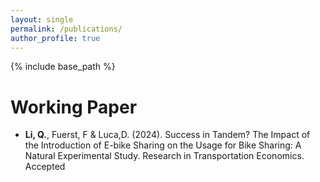 ```yaml
---
layout: single
permalink: /publications/
author_profile: true
---
```

{% include base_path %}


Working Paper
======
* **Li, Q.**, Fuerst, F & Luca,D. (2024). Success in Tandem? The Impact of the Introduction of E-bike Sharing on the Usage for Bike Sharing: A Natural Experimental Study.  Research in Transportation Economics. Accepted
